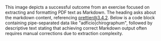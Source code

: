 This image depicts a successful outcome from an exercise focused on extracting and formatting PDF text as Markdown. The heading asks about the markdown content, referencing prettier@3.4.2. Below is a code block containing pipe-separated data like "adficio|chirographum", followed by descriptive text stating that achieving correct Markdown output often requires manual corrections due to extraction complexity.